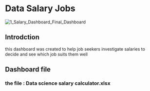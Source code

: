# Data Salary Jobs   

![1_Salary_Dashboard_Final_Dashboard](https://github.com/user-attachments/assets/22897360-3639-4781-961b-6b0399400447)
## Introdction  
this dashboard was created to help job seekers investigate salaries to decide and see which job suits them well  

## Dashboard file  
### the file : Data science salary calculator.xlsx
